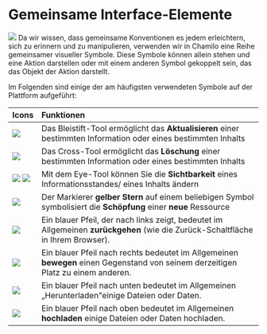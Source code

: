 # Gemeinsame Interface-Elemente

![](../../.gitbook/assets/images24%20%285%29.png) Da wir wissen, dass gemeinsame Konventionen es jedem erleichtern, sich zu erinnern und zu manipulieren, verwenden wir in Chamilo eine Reihe gemeinsamer visueller Symbole. Diese Symbole können allein stehen und eine Aktion darstellen oder mit einem anderen Symbol gekoppelt sein, das das Objekt der Aktion darstellt.

Im Folgenden sind einige der am häufigsten verwendeten Symbole auf der Plattform aufgeführt:

| Icons | Funktionen |
| :--- | :--- |
| ![](../../.gitbook/assets/graphics112%20%284%29.png) | Das Bleistift-Tool ermöglicht das **Aktualisieren** einer bestimmten Information oder eines bestimmten Inhalts |
| ![](../../.gitbook/assets/images7%20%288%29.png) | Das Cross-Tool ermöglicht das **Löschung** einer bestimmten Information oder eines bestimmten Inhalts |
| ![](../../.gitbook/assets/images8%20%288%29.png) ![](../../.gitbook/assets/images9%20%288%29.png) | Mit dem Eye-Tool können Sie die **Sichtbarkeit** eines Informationsstandes/ eines Inhalts ändern |
| ![](../../.gitbook/assets/graphics138%20%282%29.png) | Der Markierer **gelber Stern** auf einem beliebigen Symbol symbolisiert die **Schöpfung** einer **neue** Ressource |
| ![](../../.gitbook/assets/graphics346%20%282%29.png) | Ein blauer Pfeil, der nach links zeigt, bedeutet im Allgemeinen **zurückgehen** \(wie die Zurück-Schaltfläche in Ihrem Browser\). |
| ![](../../.gitbook/assets/graphics347%20%285%29.png) | Ein blauer Pfeil nach rechts bedeutet im Allgemeinen **bewegen** einen Gegenstand von seinem derzeitigen Platz zu einem anderen. |
| ![](../../.gitbook/assets/images277%20%282%29.png) | Ein blauer Pfeil nach unten bedeutet im Allgemeinen „Herunterladen"einige Dateien oder Daten. |
| ![](../../.gitbook/assets/graphics348%20%284%29.png) | Ein blauer Pfeil nach oben bedeutet im Allgemeinen **hochladen** einige Dateien oder Daten hochladen. |